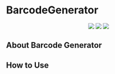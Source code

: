 # BarcodeGenerator
<p align="center">
<img src="https://poser.pugx.org/bdlogicalerror/barcode-generator/v/stable">
<img src="https://poser.pugx.org/bdlogicalerror/barcode-generator/license">
<img src="https://poser.pugx.org/bdlogicalerror/barcode-generator/downloads">
</p>

## About Barcode Generator


## How to Use


